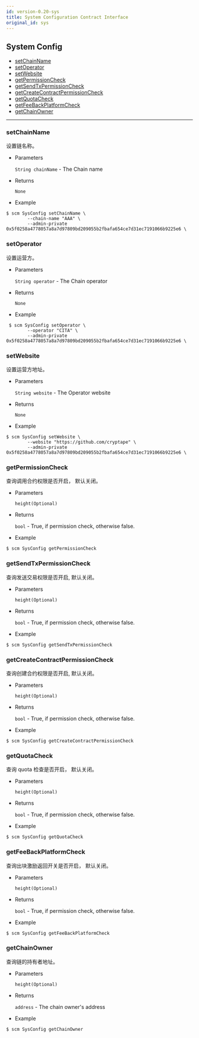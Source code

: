 ```yaml
---
id: version-0.20-sys
title: System Configuration Contract Interface
original_id: sys
---
```



<h2 class="hover-list">System Config</h2>

- [setChainName](#setChainName)
- [setOperator](#setOperator)
- [setWebsite](#setWebsite)
- [getPermissionCheck](#getPermissionCheck)
- [getSendTxPermissionCheck](#getSendTxPermissionCheck)
- [getCreateContractPermissionCheck](#getCreateContractPermissionCheck)
- [getQuotaCheck](#getQuotaCheck)
- [getFeeBackPlatformCheck](#getFeeBackPlatformCheck)
- [getChainOwner](#getChainOwner)

* * *

### setChainName

设置链名称。

- Parameters
    
    `String chainName` - The Chain name

- Returns
    
    `None`

- Example

```shell
$ scm SysConfig setChainName \
        --chain-name "AAA" \
        --admin-private 0x5f0258a4778057a8a7d97809bd209055b2fbafa654ce7d31ec7191066b9225e6 \
```

### setOperator

设置运营方。

- Parameters
    
    `String operator` - The Chain operator

- Returns
    
    `None`

- Example

```shell
 $ scm SysConfig setOperator \
        --operator "CITA" \
        --admin-private 0x5f0258a4778057a8a7d97809bd209055b2fbafa654ce7d31ec7191066b9225e6 \
```

### setWebsite

设置运营方地址。

- Parameters
    
    `String website` - The Operator website

- Returns
    
    `None`

- Example

```shell
$ scm SysConfig setWebsite \
        --website "https://github.com/cryptape" \
        --admin-private 0x5f0258a4778057a8a7d97809bd209055b2fbafa654ce7d31ec7191066b9225e6 \
```

### getPermissionCheck

查询调用合约权限是否开启， 默认关闭。

- Parameters
    
    `height(Optional)`

- Returns
    
    `bool` - True, if permission check, otherwise false.

- Example

```shell
$ scm SysConfig getPermissionCheck
```

### getSendTxPermissionCheck

查询发送交易权限是否开启, 默认关闭。

- Parameters
    
    `height(Optional)`

- Returns
    
    `bool` - True, if permission check, otherwise false.

- Example

```shell
$ scm SysConfig getSendTxPermissionCheck
```

### getCreateContractPermissionCheck

查询创建合约权限是否开启, 默认关闭。

- Parameters
    
    `height(Optional)`

- Returns
    
    `bool` - True, if permission check, otherwise false.

- Example

```shell
$ scm SysConfig getCreateContractPermissionCheck
```

### getQuotaCheck

查询 quota 检查是否开启， 默认关闭。

- Parameters
    
    `height(Optional)`

- Returns
    
    `bool` - True, if permission check, otherwise false.

- Example

```shell
$ scm SysConfig getQuotaCheck
```

### getFeeBackPlatformCheck

查询出块激励返回开关是否开启， 默认关闭。

- Parameters
    
    `height(Optional)`

- Returns
    
    `bool` - True, if permission check, otherwise false.

- Example

```shell
$ scm SysConfig getFeeBackPlatformCheck
```

### getChainOwner

查询链的持有者地址。

- Parameters
    
    `height(Optional)`

- Returns
    
    `address` - The chain owner's address

- Example

```shell
$ scm SysConfig getChainOwner
```